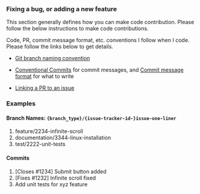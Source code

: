 ### Fixing a bug, or adding a new feature

This section generally defines how you can make code contribution. Please follow the below instructions to make code contributions.

Code, PR, commit message format, etc. conventions I follow when I code. Please follow the links below to get details.

- [Git branch naming convention](BRANCH-NAMING.md)

- [Conventional Commits](https://www.conventionalcommits.org/) for commit messages, and [Commit message format](https://gist.github.com/digitaljhelms/3761873) for what to write

- [Linking a PR to an issue](https://docs.github.com/en/issues/tracking-your-work-with-issues/linking-a-pull-request-to-an-issue)

### Examples

#### Branch Names: `{branch_type}/{issue-tracker-id-}issue-one-liner`
1. feature/2234-infinite-scroll
2. documentation/3344-linux-installation
3. test/2222-unit-tests

#### Commits
1. [Closes #1234] Submit button added
2. [Fixes #1232] Infinite scroll fixed
3. Add unit tests for xyz feature
